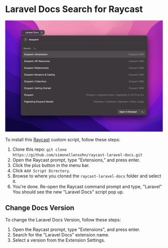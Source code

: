 # Laravel Docs Search for Raycast

![Example](assets/example.png)

To install this [Raycast](https://www.raycast.com) custom script, follow these steps:

1. Clone this repo: `git clone https://github.com/simonellensohn/raycast-laravel-docs.git`
2. Open the Raycast prompt, type "Extensions," and press enter.
3. Click the plus button in the menu bar.
4. Click `Add Script Directory`.
5. Browse to where you cloned the `raycast-laravel-docs` folder and select it.
6. You're done. Re-open the Raycast command prompt and type, "Laravel" You should see the new "Laravel Docs" script pop up.

## Change Docs Version

To change the Laravel Docs Version, follow these steps:

1. Open the Raycast prompt, type "Extensions", and press enter.
2. Search for the "Laravel Docs" extension name.
3. Select a version from the Extension Settings.
